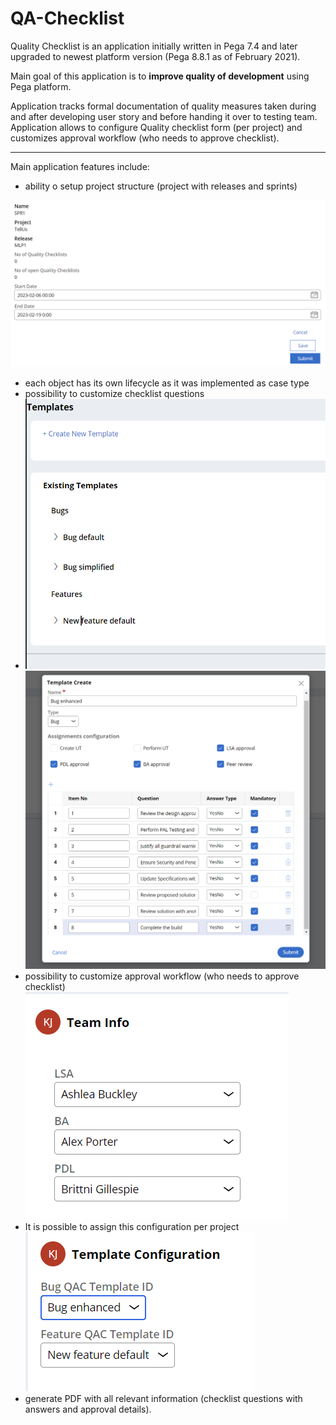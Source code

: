 
# QA-Checklist

Quality Checklist is an application initially written in Pega 7.4 and later upgraded to newest platform version (Pega 8.8.1 as of February 2021). 

Main goal of this application is to **improve quality of development** using Pega platform.

Application tracks formal documentation of quality measures taken during and after developing user story and before handing it over to testing team. Application allows to configure Quality checklist form (per project) and customizes approval workflow (who needs to approve checklist).

---

Main application features include:

 - ability o setup project structure (project with releases and sprints)
 
 ![Alt text](/images/2023-02-06_10-33-18.png)
 
 - each object has its own lifecycle as it was implemented as case type
 - possibility to customize checklist questions 
 - ![Alt text](/images/2023-02-06_10-01-58.png)
 ![Alt text](/images/2023-02-06_10-03-58.png)
 - possibility to customize approval workflow (who needs to approve checklist)
  ![Alt text](/images/2023-02-06_10-31-21.png)
 - It is possible to assign this configuration per project
 ![Alt text](/images/2023-02-06_10-32-00.png)
 - generate PDF with all relevant information (checklist questions with answers and approval details).


